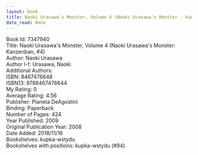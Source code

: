 ```yaml
---
layout: book
title: Naoki Urasawa's Monster, Volume 4 (Naoki Urasawa's Monster - Kanzenban,  no. 4)
date_read: None
---
```


Book Id: 7347940<br />
Title: Naoki Urasawa's Monster, Volume 4 (Naoki Urasawa's Monster: Kanzenban, #4)<br />
Author: Naoki Urasawa<br />
Author l-f: Urasawa, Naoki<br />
Additional Authors: <br />
ISBN: 8467476648<br />
ISBN13: 9788467476644<br />
My Rating: 0<br />
Average Rating: 4.56<br />
Publisher: Planeta DeAgostini<br />
Binding: Paperback<br />
Number of Pages: 424<br />
Year Published: 2009<br />
Original Publication Year: 2008<br />
Date Added: 2018/11/16<br />
Bookshelves: kupka-wstydu<br />
Bookshelves with positions: kupka-wstydu (#94)<br />

